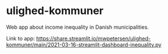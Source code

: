 # ulighed-kommuner
Web app about income inequality in Danish municipalities.

Link to app:
https://share.streamlit.io/mwpetersen/ulighed-kommuner/main/2021-03-16-streamlit-dashboard-inequality.py

